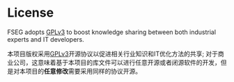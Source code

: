# License

FSEG adopts [GPLv3](../../LICENSE) to boost knowledge sharing between both industrial experts and IT developers.

本项目版权采用[GPLv3](../../LICENSE)开源协议以促进相关行业知识和IT优化方法的共享; 对于商业公司，这意味着基于本项目的库文件可以进行任意开源或者闭源软件的开发，但是对本项目的**任意修改**需要采用同样的协议开源。
